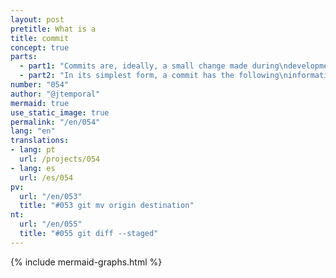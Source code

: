 ```yaml
---
layout: post
pretitle: What is a
title: commit
concept: true
parts:
  - part1: "Commits are, ideally, a small change made during\ndevelopment. Think of creating a commit as pressing\nthe save button on a file"
  - part2: "In its simplest form, a commit has the following\ninformation: a message, authorship, date, and\na hash-format identifier"
number: "054"
author: "@jtemporal"
mermaid: true
use_static_image: true
permalink: "/en/054"
lang: "en"
translations:
- lang: pt
  url: /projects/054
- lang: es
  url: /es/054
pv:
  url: "/en/053"
  title: "#053 git mv origin destination"
nt:
  url: "/en/055"
  title: "#055 git diff --staged"
---
```


{% include mermaid-graphs.html %}
